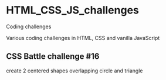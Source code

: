 # HTML_CSS_JS_challenges
Coding challenges

Various coding challenges in HTML, CSS and vanilla JavaScript

## CSS Battle challenge #16
create 2 centered shapes overlapping circle and triangle

